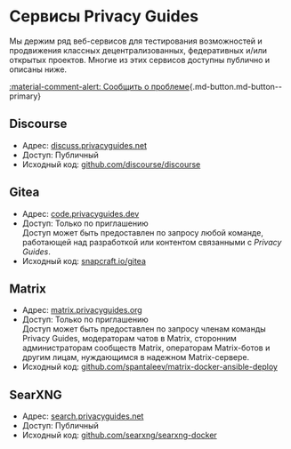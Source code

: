 # Сервисы Privacy Guides

Мы держим ряд веб-сервисов для тестирования возможностей и продвижения классных децентрализованных, федеративных и/или открытых проектов. Многие из этих сервисов доступны публично и описаны ниже.

[:material-comment-alert: Сообщить о проблеме](https://discuss.privacyguides.net/c/services/2 ""){.md-button.md-button--primary}

## Discourse

- Адрес: [discuss.privacyguides.net](https://discuss.privacyguides.net)
- Доступ: Публичный
- Исходный код: [github.com/discourse/discourse](https://github.com/discourse/discourse)

## Gitea

- Адрес: [code.privacyguides.dev](https://code.privacyguides.dev)
- Доступ: Только по приглашению  
  Доступ может быть предоставлен по запросу любой команде, работающей над разработкой или контентом связанными с *Privacy Guides*.
- Исходный код: [snapcraft.io/gitea](https://snapcraft.io/gitea)

## Matrix

- Адрес: [matrix.privacyguides.org](https://matrix.privacyguides.org)
- Доступ: Только по приглашению  
  Доступ может быть предоставлен по запросу членам команды Privacy Guides, модераторам чатов в Matrix, сторонним администраторам сообществ Matrix, операторам Matrix-ботов и другим лицам, нуждающимся в надежном Matrix-сервере.
- Исходный код: [github.com/spantaleev/matrix-docker-ansible-deploy](https://github.com/spantaleev/matrix-docker-ansible-deploy)

## SearXNG

- Адрес: [search.privacyguides.net](https://search.privacyguides.net)
- Доступ: Публичный
- Исходный код: [github.com/searxng/searxng-docker](https://github.com/searxng/searxng-docker)
